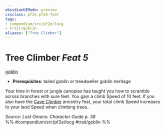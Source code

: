 ```yaml
---
obsidianUIMode: preview
cssclass: pf2e,pf2e-feat
tags:
- compendium/src/pf2e/locg
- trait/goblin
aliases: ["Tree Climber"]
---
```

# Tree Climber  *Feat 5*  
[goblin](/rules/traits/goblin.md)  

- **Prerequisites**: tailed goblin or treedweller goblin heritage

Your time in forest or jungle canopies has taught you how to scramble across branches with sure feet. You gain a climb Speed of 10 feet. If you also have the [Cave Climber](/compendium/feats/cave-climber.md) ancestry feat, your total climb Speed increases to your land Speed when climbing trees..

*Source: Lost Omens: Character Guide p. 38*  
%% #compendium/src/pf2e/locg #trait/goblin %%